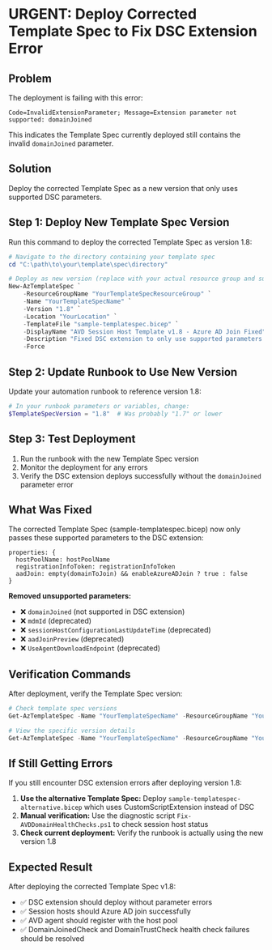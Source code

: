 # URGENT: Deploy Corrected Template Spec to Fix DSC Extension Error

## Problem
The deployment is failing with this error:
```
Code=InvalidExtensionParameter; Message=Extension parameter not supported: domainJoined
```

This indicates the Template Spec currently deployed still contains the invalid `domainJoined` parameter.

## Solution
Deploy the corrected Template Spec as a new version that only uses supported DSC parameters.

## Step 1: Deploy New Template Spec Version

Run this command to deploy the corrected Template Spec as version 1.8:

```powershell
# Navigate to the directory containing your template spec
cd "C:\path\to\your\template\spec\directory"

# Deploy as new version (replace with your actual resource group and subscription)
New-AzTemplateSpec `
    -ResourceGroupName "YourTemplateSpecResourceGroup" `
    -Name "YourTemplateSpecName" `
    -Version "1.8" `
    -Location "YourLocation" `
    -TemplateFile "sample-templatespec.bicep" `
    -DisplayName "AVD Session Host Template v1.8 - Azure AD Join Fixed" `
    -Description "Fixed DSC extension to only use supported parameters: hostPoolName, registrationInfoToken, aadJoin" `
    -Force
```

## Step 2: Update Runbook to Use New Version

Update your automation runbook to reference version 1.8:

```powershell
# In your runbook parameters or variables, change:
$TemplateSpecVersion = "1.8"  # Was probably "1.7" or lower
```

## Step 3: Test Deployment

1. Run the runbook with the new Template Spec version
2. Monitor the deployment for any errors
3. Verify the DSC extension deploys successfully without the `domainJoined` parameter error

## What Was Fixed

The corrected Template Spec (sample-templatespec.bicep) now only passes these supported parameters to the DSC extension:

```bicep
properties: {
  hostPoolName: hostPoolName
  registrationInfoToken: registrationInfoToken
  aadJoin: empty(domainToJoin) && enableAzureADJoin ? true : false
}
```

**Removed unsupported parameters:**
- ❌ `domainJoined` (not supported in DSC extension)
- ❌ `mdmId` (deprecated)
- ❌ `sessionHostConfigurationLastUpdateTime` (deprecated)
- ❌ `aadJoinPreview` (deprecated)
- ❌ `UseAgentDownloadEndpoint` (deprecated)

## Verification Commands

After deployment, verify the Template Spec version:

```powershell
# Check template spec versions
Get-AzTemplateSpec -Name "YourTemplateSpecName" -ResourceGroupName "YourTemplateSpecResourceGroup"

# View the specific version details
Get-AzTemplateSpec -Name "YourTemplateSpecName" -ResourceGroupName "YourTemplateSpecResourceGroup" -Version "1.8"
```

## If Still Getting Errors

If you still encounter DSC extension errors after deploying version 1.8:

1. **Use the alternative Template Spec:** Deploy `sample-templatespec-alternative.bicep` which uses CustomScriptExtension instead of DSC
2. **Manual verification:** Use the diagnostic script `Fix-AVDDomainHealthChecks.ps1` to check session host status
3. **Check current deployment:** Verify the runbook is actually using the new version 1.8

## Expected Result

After deploying the corrected Template Spec v1.8:
- ✅ DSC extension should deploy without parameter errors
- ✅ Session hosts should Azure AD join successfully
- ✅ AVD agent should register with the host pool
- ✅ DomainJoinedCheck and DomainTrustCheck health check failures should be resolved

